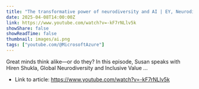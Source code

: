 ```yaml
---
title: "The transformative power of neurodiversity and AI | EY, Neurodiversity Center of Excellence"
date: 2025-04-08T14:00:00Z
link: https://www.youtube.com/watch?v=-kF7rNLlv5k
showShare: false
showReadTime: false
thumbnail: images/ai.png
tags: ["youtube.com/@MicrosoftAzure"]
---
```

Great minds think alike—or do they? In this episode, Susan speaks with Hiren Shukla, Global Neurodiversity and Inclusive Value ...

- Link to article: https://www.youtube.com/watch?v=-kF7rNLlv5k
